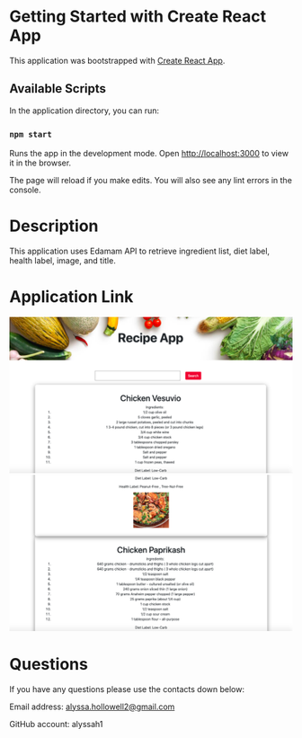 # Getting Started with Create React App

This application was bootstrapped with [Create React App](https://github.com/facebook/create-react-app).

## Available Scripts

In the application directory, you can run:

### `npm start`

Runs the app in the development mode.
Open [http://localhost:3000](http://localhost:3000) to view it in the browser.

The page will reload if you make edits.
You will also see any lint errors in the console.

# Description

This application uses Edamam API to retrieve ingredient list, diet label, health label, image, and title. 

# Application Link

![screenshot1](/src/images/recipe1.png)
![screenshot2](/src/images/recipe2.png)

# Questions

If you have any questions please use the contacts down below:

Email address: alyssa.hollowell2@gmail.com

GitHub account: alyssah1

